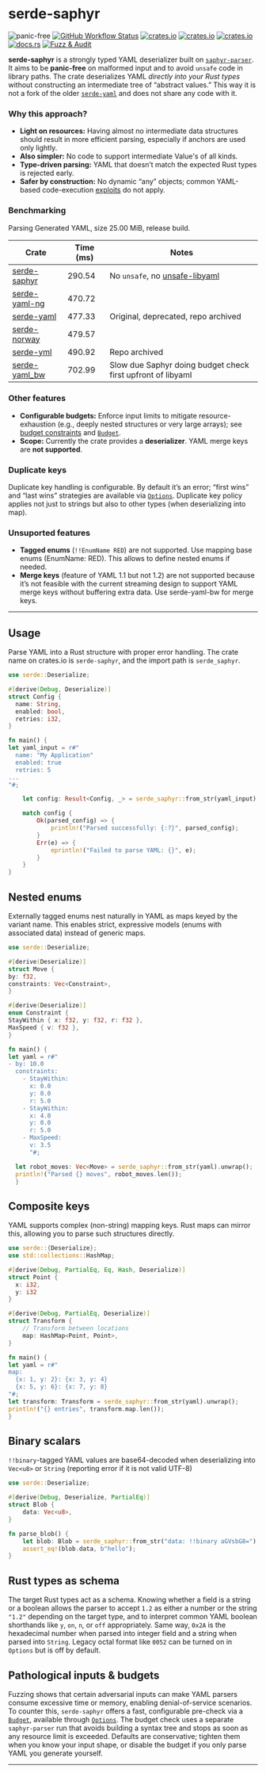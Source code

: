# serde-saphyr

![panic-free](https://img.shields.io/badge/panic--free-%E2%9C%94%EF%B8%8F-brightgreen)
[![GitHub Workflow Status](https://img.shields.io/github/actions/workflow/status/bourumir-wyngs/serde-saphyr/rust.yml)](https://github.com/bourumir-wyngs/serde-saphyr/actions)
[![crates.io](https://img.shields.io/crates/v/serde-saphyr.svg)](https://crates.io/crates/serde-saphyr)
[![crates.io](https://img.shields.io/crates/l/serde-saphyr.svg)](https://crates.io/crates/serde-saphyr)
[![crates.io](https://img.shields.io/crates/d/serde-saphyr.svg)](https://crates.io/crates/serde-saphyr)
[![docs.rs](https://docs.rs/serde-saphyr/badge.svg)](https://docs.rs/serde-saphyr)
[![Fuzz & Audit](https://github.com/bourumir-wyngs/serde-saphyr/actions/workflows/ci.yml/badge.svg)](https://github.com/bourumir-wyngs/serde-saphyr/actions/workflows/ci.yml)

**serde-saphyr** is a strongly typed YAML deserializer built on
[`saphyr-parser`](https://crates.io/crates/saphyr-parser). It aims to be **panic-free** on malformed input and to avoid `unsafe` code in library paths. The crate deserializes YAML *directly into your Rust types* without constructing an intermediate tree of “abstract values.” This way it is not a fork of the older [`serde-yaml`](https://crates.io/crates/serde_yaml) and does not share any code with it.

### Why this approach?

- **Light on resources:** Having almost no intermediate data structures should result in more efficient parsing, especially if anchors are used only lightly.
- **Also simpler:** No code to support intermediate Value's of all kinds.
- **Type-driven parsing:** YAML that doesn’t match the expected Rust types is rejected early.
- **Safer by construction:** No dynamic “any” objects; common YAML-based code-execution [exploits](https://www.arp242.net/yaml-config.html) do not apply.

### Benchmarking

Parsing Generated YAML, size 25.00 MiB, release build.


| Crate                                                   | Time (ms) | Notes                                                                     |
| ------------------------------------------------------- |-----------|---------------------------------------------------------------------------|
| [serde-saphyr](https://crates.io/crates/serde-saphyr)   | 290.54 | No `unsafe`, no [unsafe-libyaml](https://crates.io/crates/unsafe-libyaml) |
| [serde-yaml-ng](https://crates.io/crates/serde-yaml-ng) | 470.72    |                                                                           |
| [serde-yaml](https://crates.io/crates/serde-yaml)       | 477.33    | Original, deprecated, repo archived                                       |
| [serde-norway](https://crates.io/crates/serde-norway)   | 479.57    |                                                                           |
| [serde-yml](https://crates.io/crates/serde-yml)         | 490.92    | Repo archived                                                             |
| [serde-yaml_bw](https://crates.io/crates/serde-yaml_bw) | 702.99    | Slow due Saphyr doing budget check first upfront of libyaml               |

### Other features

- **Configurable budgets:** Enforce input limits to mitigate resource-exhaustion
  (e.g., deeply nested structures or very large arrays); see
  [budget constraints](https://docs.rs/serde_yaml_bw/latest/serde_yaml_bw/budget/struct.Budget.html) and
  [`Budget`](https://docs.rs/serde-saphyr/latest/serde_saphyr/budget/struct.Budget.html).
- **Scope:** Currently the crate provides a **deserializer**. YAML merge keys are **not supported**.

### Duplicate keys

Duplicate key handling is configurable. By default it’s an error; “first wins”  and “last wins” strategies are available via
[`Options`](https://docs.rs/serde-saphyr/latest/serde_saphyr/struct.Options.html). Duplicate key policy applies not just to strings but also to other types (when deserializing into map).

### Unsuported features
- **Tagged enums** (`!!EnumName RED`) are not supported. Use mapping base enums (EnumName: RED). This allows to define nested enums if needed. 
- **Merge keys** (feature of YAML 1.1 but not 1.2) are not supported because it’s not feasible with the current streaming design to support YAML merge keys without buffering extra data. Use serde-yaml-bw for merge keys.

---

## Usage

Parse YAML into a Rust structure with proper error handling. The crate name on crates.io is
`serde-saphyr`, and the import path is `serde_saphyr`.

```rust
use serde::Deserialize;

#[derive(Debug, Deserialize)]
struct Config {
  name: String,
  enabled: bool,
  retries: i32,
}

fn main() {
let yaml_input = r#"
  name: "My Application"
  enabled: true
  retries: 5
...
"#;

    let config: Result<Config, _> = serde_saphyr::from_str(yaml_input);

    match config {
        Ok(parsed_config) => {
            println!("Parsed successfully: {:?}", parsed_config);
        }
        Err(e) => {
            eprintln!("Failed to parse YAML: {}", e);
        }
    }
}
```

## Nested enums

Externally tagged enums nest naturally in YAML as maps keyed by the variant name.
This enables strict, expressive models (enums with associated data) instead of generic maps.

```rust
use serde::Deserialize;

#[derive(Deserialize)]
struct Move {
by: f32,
constraints: Vec<Constraint>,
}

#[derive(Deserialize)]
enum Constraint {
StayWithin { x: f32, y: f32, r: f32 },
MaxSpeed { v: f32 },
}

fn main() {
let yaml = r#"
- by: 10.0
  constraints:
    - StayWithin:
      x: 0.0
      y: 0.0
      r: 5.0
    - StayWithin:
      x: 4.0
      y: 0.0
      r: 5.0
    - MaxSpeed:
      v: 3.5
      "#;

  let robot_moves: Vec<Move> = serde_saphyr::from_str(yaml).unwrap();
  println!("Parsed {} moves", robot_moves.len());
  }
```

## Composite keys

YAML supports complex (non-string) mapping keys. Rust maps can mirror this, allowing you to parse such structures directly.

```rust
use serde::{Deserialize};
use std::collections::HashMap;

#[derive(Debug, PartialEq, Eq, Hash, Deserialize)]
struct Point {
  x: i32,
  y: i32
}

#[derive(Debug, PartialEq, Deserialize)]
struct Transform {
    // Transform between locations
    map: HashMap<Point, Point>,
}

fn main() {
let yaml = r#"
map:
  {x: 1, y: 2}: {x: 3, y: 4}
  {x: 5, y: 6}: {x: 7, y: 8}
"#;
let transform: Transform = serde_saphyr::from_str(yaml).unwrap();
println!("{} entries", transform.map.len());
}
```

## Binary scalars

`!!binary`-tagged YAML values are base64-decoded when deserializing into `Vec<u8>` or `String` (reporting error if it is not valid UTF-8)

```rust
use serde::Deserialize;

#[derive(Debug, Deserialize, PartialEq)]
struct Blob {
    data: Vec<u8>,
}

fn parse_blob() {
    let blob: Blob = serde_saphyr::from_str("data: !!binary aGVsbG8=").unwrap();
    assert_eq!(blob.data, b"hello");
}
```

## Rust types as schema

The target Rust types act as a schema. Knowing whether a field is a string or a boolean allows the
parser to accept `1.2` as either a number or the string `"1.2"` depending on the target type, and to
interpret common YAML boolean shorthands like `y`, `on`, `n`, or `off` appropriately. Same way, `0x2A` is
the hexadecimal number when parsed into integer field and a string when parsed into `String`. 
Legacy octal format like `0052` can be turned on in `Options` but is off by default.

## Pathological inputs & budgets

Fuzzing shows that certain adversarial inputs can make YAML parsers consume excessive time or memory, enabling denial-of-service scenarios. To counter this, `serde-saphyr` offers a fast, configurable pre-check via a [`Budget`](https://docs.rs/serde-saphyr/latest/serde_saphyr/budget/struct.Budget.html),
available through [`Options`](https://docs.rs/serde-saphyr/latest/serde_saphyr/struct.Options.html).
The budget check uses a separate `saphyr-parser` run that avoids building a syntax tree and stops as soon as any resource limit is exceeded. Defaults are conservative; tighten them when you know your input shape, or disable the budget if you only parse YAML you generate yourself.

---

<!--
Notes for maintainers:
- The "budget constraints" link above intentionally matches the original URL set, which points to serde_yaml_bw.
- If desired, we can add sections on: feature flags, no_std compatibility, performance tips (zero-copy & borrowing),
  and guidance on sandboxing user-controlled inputs in larger systems.
-->
